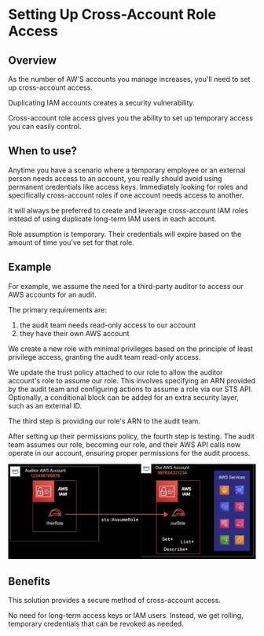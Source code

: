# Setting Up Cross-Account Role Access

## Overview

As the number of AW'S accounts you manage increases, you'll need to set up cross-account access.

Duplicating IAM accounts creates a security vulnerability.

Cross-account role access gives you the ability to set up temporary access you can easily control.


## When to use?

Anytime you have a scenario where a temporary employee or an external person
needs access to an account, you really should avoid using permanent credentials
like access keys. Immediately looking for roles
and specifically cross-account roles if one account needs access to another.

It will always be preferred to create
and leverage cross-account IAM roles
instead of using duplicate long-term IAM users
in each account.

Role assumption is temporary. Their credentials will expire
based on the amount of time you've set for that role.


## Example

For example, we assume the need for a third-party auditor to access our AWS accounts for an audit.

The primary requirements are: 
1. the audit team needs read-only access to our account
2. they have their own AWS account

We create a new role with minimal privileges based on the principle of least privilege access, granting the audit team read-only access. 

We update the trust policy attached to our role to allow the auditor account's role to assume our role. This involves specifying an ARN provided by the audit team and configuring actions to assume a role via our STS API. Optionally, a conditional block can be added for an extra security layer, such as an external ID. 

The third step is providing our role's ARN to the audit team.

After setting up their permissions policy, the fourth step is testing. The audit team assumes our role, becoming our role, and their AWS API calls now operate in our account, ensuring proper permissions for the audit process.

![](images/cross-account-role-access.png)


## Benefits

This solution provides a secure method of cross-account access.

No need for long-term access keys or IAM users. Instead, we get rolling, temporary credentials that can be revoked as needed.